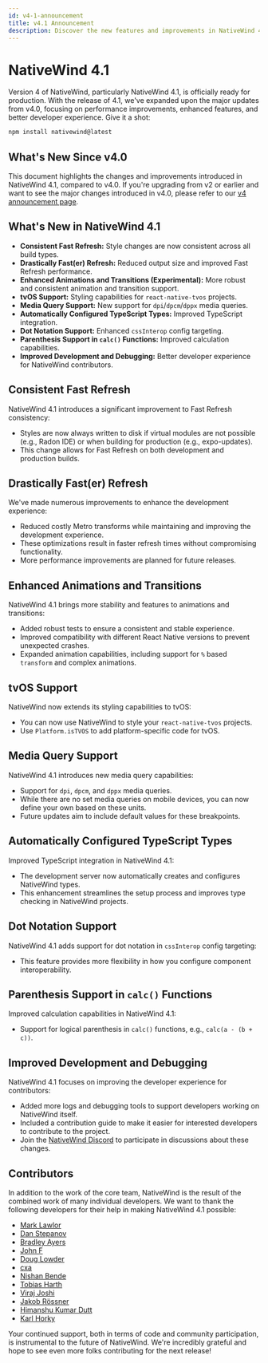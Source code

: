 ```yaml
---
id: v4-1-announcement
title: v4.1 Announcement
description: Discover the new features and improvements in NativeWind 4.1, including faster refresh times, enhanced animations, and more.
---
```


# NativeWind 4.1

Version 4 of NativeWind, particularly NativeWind 4.1, is officially ready for production. With the release of 4.1, we've expanded upon the major updates from v4.0, focusing on performance improvements, enhanced features, and better developer experience. Give it a shot:
```bash
npm install nativewind@latest
```

## What's New Since v4.0

This document highlights the changes and improvements introduced in NativeWind 4.1, compared to v4.0. If you're upgrading from v2 or earlier and want to see the major changes introduced in v4.0, please refer to our [v4 announcement page](./v4-announcement.md).

## What's New in NativeWind 4.1

- **Consistent Fast Refresh:** Style changes are now consistent across all build types.
- **Drastically Fast(er) Refresh:** Reduced output size and improved Fast Refresh performance.
- **Enhanced Animations and Transitions (Experimental):** More robust and consistent animation and transition support.
- **tvOS Support:** Styling capabilities for `react-native-tvos` projects.
- **Media Query Support:** New support for `dpi`/`dpcm`/`dppx` media queries.
- **Automatically Configured TypeScript Types:** Improved TypeScript integration.
- **Dot Notation Support:** Enhanced `cssInterop` config targeting.
- **Parenthesis Support in `calc()` Functions:** Improved calculation capabilities.
- **Improved Development and Debugging:** Better developer experience for NativeWind contributors.

## Consistent Fast Refresh

NativeWind 4.1 introduces a significant improvement to Fast Refresh consistency:

- Styles are now always written to disk if virtual modules are not possible (e.g., Radon IDE) or when building for production (e.g., expo-updates).
- This change allows for Fast Refresh on both development and production builds.

## Drastically Fast(er) Refresh

We've made numerous improvements to enhance the development experience:

- Reduced costly Metro transforms while maintaining and improving the development experience.
- These optimizations result in faster refresh times without compromising functionality.
- More performance improvements are planned for future releases.

## Enhanced Animations and Transitions

NativeWind 4.1 brings more stability and features to animations and transitions:

- Added robust tests to ensure a consistent and stable experience.
- Improved compatibility with different React Native versions to prevent unexpected crashes.
- Expanded animation capabilities, including support for `%` based `transform` and complex animations.

## tvOS Support

NativeWind now extends its styling capabilities to tvOS:

- You can now use NativeWind to style your `react-native-tvos` projects.
- Use `Platform.isTVOS` to add platform-specific code for tvOS.

## Media Query Support

NativeWind 4.1 introduces new media query capabilities:

- Support for `dpi`, `dpcm`, and `dppx` media queries.
- While there are no set media queries on mobile devices, you can now define your own based on these units.
- Future updates aim to include default values for these breakpoints.

## Automatically Configured TypeScript Types

Improved TypeScript integration in NativeWind 4.1:

- The development server now automatically creates and configures NativeWind types.
- This enhancement streamlines the setup process and improves type checking in NativeWind projects.

## Dot Notation Support

NativeWind 4.1 adds support for dot notation in `cssInterop` config targeting:

- This feature provides more flexibility in how you configure component interoperability.

## Parenthesis Support in `calc()` Functions

Improved calculation capabilities in NativeWind 4.1:

- Support for logical parenthesis in `calc()` functions, e.g., `calc(a - (b + c))`.

## Improved Development and Debugging

NativeWind 4.1 focuses on improving the developer experience for contributors:

- Added more logs and debugging tools to support developers working on NativeWind itself.
- Included a contribution guide to make it easier for interested developers to contribute to the project.
- Join the [NativeWind Discord](https://nativewind.dev/discord) to participate in discussions about these changes.

## Contributors

In addition to the work of the core team, NativeWind is the result of the combined work of many individual developers. We want to thank the following developers for their help in making NativeWind 4.1 possible:

- [Mark Lawlor](https://github.com/marklawlor)
- [Dan Stepanov](https://github.com/danstepanov)
- [Bradley Ayers](https://github.com/bradleyayers)
- [John F](https://github.com/johnf)
- [Doug Lowder](https://github.com/douglowder)
- [cxa](https://github.com/cxa)
- [Nishan Bende](https://github.com/intergalacticspacehighway)
- [Tobias Harth](https://github.com/tobiasharth)
- [Viraj Joshi](https://github.com/viraj-10)
- [Jakob Rössner](https://github.com/fleetadmiraljakob)
- [Himanshu Kumar Dutt](https://github.com/himanshukumardutt094)
- [Karl Horky](https://github.com/karlhorky)

Your continued support, both in terms of code and community participation, is instrumental to the future of NativeWind. We're incredibly grateful and hope to see even more folks contributing for the next release!
